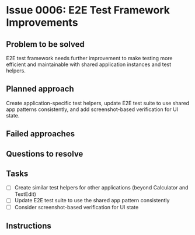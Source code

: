 # Issue 0006: E2E Test Framework Improvements

## Problem to be solved
E2E test framework needs further improvement to make testing more efficient and maintainable with shared application instances and test helpers.

## Planned approach
Create application-specific test helpers, update E2E test suite to use shared app patterns consistently, and add screenshot-based verification for UI state.

## Failed approaches


## Questions to resolve


## Tasks
- [ ] Create similar test helpers for other applications (beyond Calculator and TextEdit)
- [ ] Update E2E test suite to use the shared app pattern consistently
- [ ] Consider screenshot-based verification for UI state

## Instructions


